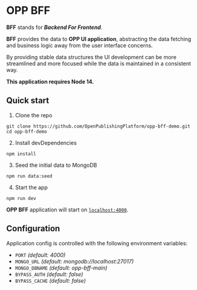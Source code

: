 # OPP BFF

**BFF** stands for **_Backend For Frontend_**.

**BFF** provides the data to **OPP UI application**, abstracting the data fetching
and business logic away from the user interface concerns.

By providing stable data structures the UI development can be more
streamlined and more focused while the data is maintained in a consistent way.

**This application requires Node 14.**


## Quick start

1. Clone the repo
```
git clone https://github.com/OpenPublishingPlatform/opp-bff-demo.git
cd opp-bff-demo
```

2. Install devDependencies
```
npm install
```

3. Seed the initial data to MongoDB
```
npm run data:seed
```

4. Start the app
```
npm run dev
```

**OPP BFF** application will start on [`localhost:4000`](http://localhost:4000).


## Configuration

Application config is controlled with the following environment variables:

- `PORT` _(default: 4000)_
- `MONGO_URL` _(default: mongodb://localhost:27017)_
- `MONGO_DBNAME` _(default: opp-bff-main)_
- `BYPASS_AUTH` _(default: false)_
- `BYPASS_CACHE` _(default: false)_
